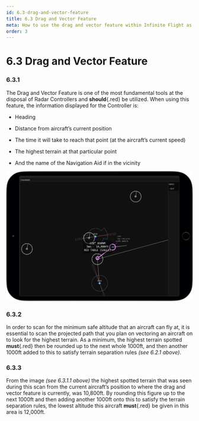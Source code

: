```yaml
---
id: 6.3-drag-and-vector-feature
title: 6.3 Drag and Vector Feature
meta: How to use the drag and vector feature within Infinite Flight as a Radar Controller.
order: 3 
---
```


# 6.3  Drag and Vector Feature

 

### 6.3.1    

The Drag and Vector Feature is one of the most fundamental tools at the disposal of Radar Controllers and **should**{.red} be utilized. When using this feature, the information displayed for the Controller is:



 -    Heading

 -    Distance from aircraft’s current position

 -    The time it will take to reach that point (at the aircraft’s current speed)

 -    The highest terrain at that particular point

 -    And the name of the Navigation Aid if in the vicinity

 

![Image 6.3.1.1 - Drag and Vector](_images/manual/frames/atc-drag-and-vector-manual.jpg)

 

### 6.3.2    

In order to scan for the minimum safe altitude that an aircraft can fly at, it is essential to scan the projected path that you plan on vectoring an aircraft on to look for the highest terrain. As a minimum, the highest terrain spotted **must**{.red} then be rounded up to the next whole 1000ft, and then another 1000ft added to this to satisfy terrain separation rules *(see 6.2.1 above)*.



### 6.3.3

From the image *(see 6.3.1.1 above)* the highest spotted terrain that was seen during this scan from the current aircraft’s position to where the drag and vector feature is currently, was 10,800ft. By rounding this figure up to the next 1000ft and then adding another 1000ft onto this to satisfy the terrain separation rules, the lowest altitude this aircraft **must**{.red} be given in this area is 12,000ft.

 